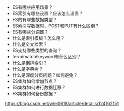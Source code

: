 
- ES有哪些应用场景？
- ES索引有哪些设置？应该怎么设置？
- ES的有哪些数据类型？
- ES索引写数据时，POST和PUT有什么区别？
- ES有哪些分词器？
- 什么是索引模板？怎么用？
- 什么是全文检索？
- ES支持哪些类型的查询？
- term\match\keyword有什么区别？
- 什么是倒排索引？
- 什么是字典树？
- 什么是深度分页问题？如何避免？
- ES集群如何增加节点？
- ES集群如何进行数据迁移？
- ES集群如何备份数据？


https://blog.csdn.net/wlei0618/article/details/124162151